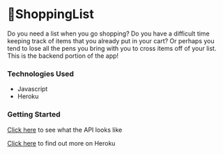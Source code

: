 # 🛒ShoppingList

Do you need a list when you go shopping? Do you have a difficult time keeping track of items that you already put in your cart? Or perhaps you tend to lose all the pens you bring with you to cross items off of your list. This is the backend portion of the app!

### Technologies Used
- Javascript
- Heroku
 
### Getting Started

[Click here](https://nils-shopping-list-backend.herokuapp.com/api/shoppingList) to see what the API looks like

[Click here](https://dashboard.heroku.com/apps/nils-shopping-list-backend) to find out more on Heroku